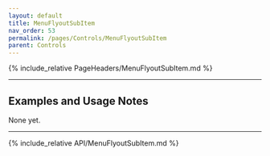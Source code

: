 ```yaml
---
layout: default
title: MenuFlyoutSubItem
nav_order: 53
permalink: /pages/Controls/MenuFlyoutSubItem
parent: Controls
---
```


{% include_relative PageHeaders/MenuFlyoutSubItem.md %}

<!-- Custom content & examples start here -->

<hr />

## Examples and Usage Notes

None yet.

<!-- End custom content & examples -->

<hr />

{% include_relative API/MenuFlyoutSubItem.md %}
